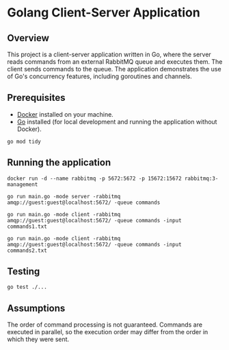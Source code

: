 # Golang Client-Server Application

## Overview

This project is a client-server application written in Go, where the server reads commands from an external RabbitMQ queue and executes them. The client sends commands to the queue. The application demonstrates the use of Go's concurrency features, including goroutines and channels.

## Prerequisites

- [Docker](https://www.docker.com/get-started) installed on your machine.
- [Go](https://golang.org/dl/) installed (for local development and running the application without Docker).

```
go mod tidy
```

## Running the application

```
docker run -d --name rabbitmq -p 5672:5672 -p 15672:15672 rabbitmq:3-management
```

```
go run main.go -mode server -rabbitmq amqp://guest:guest@localhost:5672/ -queue commands
```

```
go run main.go -mode client -rabbitmq amqp://guest:guest@localhost:5672/ -queue commands -input commands1.txt
```

```
go run main.go -mode client -rabbitmq amqp://guest:guest@localhost:5672/ -queue commands -input commands2.txt
```

## Testing

```
go test ./...
```

## Assumptions

The order of command processing is not guaranteed. Commands are executed in parallel, so the execution order may differ from the order in which they were sent.
